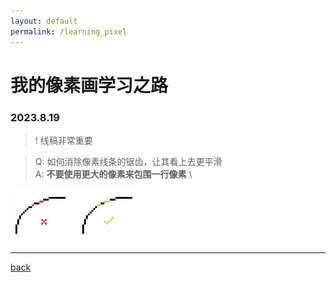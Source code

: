 ```yaml
---
layout: default
permalink: /learning_pixel
---
```


# 我的像素画学习之路

### 2023.8.19

> ! 线稿非常重要

> Q: 如何消除像素线条的锯齿，让其看上去更平滑 \
  A: **不要使用更大的像素来包围一行像素** \
  <img src="./assets/images/pixel/anti-alias.png" alt="anti-alias" style="width: 40%; height: auto;">


---
[back](/)